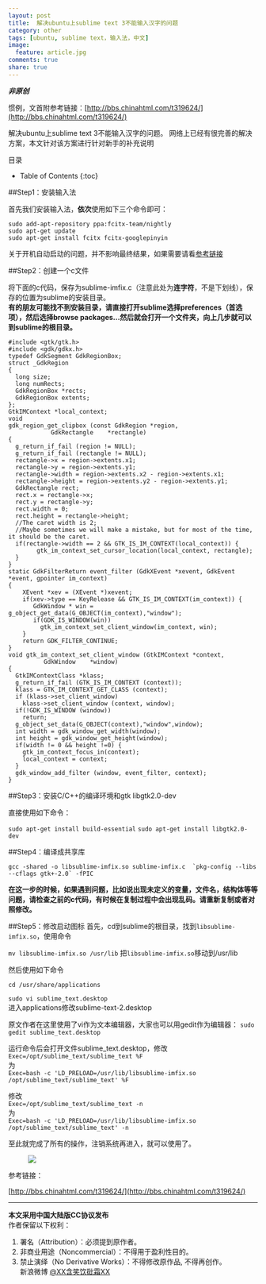```yaml
---
layout: post
title:  解决ubuntu上sublime text 3不能输入汉字的问题
category: other
tags: [ubuntu, sublime text，输入法，中文]
image:
  feature: article.jpg
comments: true
share: true
---
```


***非原创***

惯例，文首附参考链接：[http://bbs.chinahtml.com/t319624/](http://bbs.chinahtml.com/t319624/)


解决ubuntu上sublime text 3不能输入汉字的问题。
网络上已经有很完善的解决方案，本文针对该方案进行针对新手的补充说明

目录

* Table of Contents
{:toc}


##Step1：安装输入法

首先我们安装输入法，**依次**使用如下三个命令即可：

`sudo add-apt-repository ppa:fcitx-team/nightly`  
`sudo apt-get update`  
`sudo apt-get install fcitx fcitx-googlepinyin`

关于开机自动启动的问题，并不影响最终结果，如果需要请看[参考链接](#1)


##Step2：创建一个c文件

将下面的c代码，保存为sublime-imfix.c（注意此处为**连字符**，不是下划线），保存的位置为sublime的安装目录。  
**有的朋友可能找不到安装目录，请直接打开sublime选择preferences（首选项），然后选择browse packages...然后就会打开一个文件夹，向上几步就可以到sublime的根目录。**



~~~~~~~~
#include <gtk/gtk.h>
#include <gdk/gdkx.h>
typedef GdkSegment GdkRegionBox;
struct _GdkRegion
{
  long size;
  long numRects;
  GdkRegionBox *rects;
  GdkRegionBox extents;
};
GtkIMContext *local_context;
void
gdk_region_get_clipbox (const GdkRegion *region,
            GdkRectangle    *rectangle)
{
  g_return_if_fail (region != NULL);
  g_return_if_fail (rectangle != NULL);
  rectangle->x = region->extents.x1;
  rectangle->y = region->extents.y1;
  rectangle->width = region->extents.x2 - region->extents.x1;
  rectangle->height = region->extents.y2 - region->extents.y1;
  GdkRectangle rect;
  rect.x = rectangle->x;
  rect.y = rectangle->y;
  rect.width = 0;
  rect.height = rectangle->height;
  //The caret width is 2;
  //Maybe sometimes we will make a mistake, but for most of the time, it should be the caret.
  if(rectangle->width == 2 && GTK_IS_IM_CONTEXT(local_context)) {
        gtk_im_context_set_cursor_location(local_context, rectangle);
  }
}
static GdkFilterReturn event_filter (GdkXEvent *xevent, GdkEvent *event, gpointer im_context)
{
    XEvent *xev = (XEvent *)xevent;
    if(xev->type == KeyRelease && GTK_IS_IM_CONTEXT(im_context)) {
       GdkWindow * win = g_object_get_data(G_OBJECT(im_context),"window");
       if(GDK_IS_WINDOW(win))
         gtk_im_context_set_client_window(im_context, win);
    }
    return GDK_FILTER_CONTINUE;
}
void gtk_im_context_set_client_window (GtkIMContext *context,
          GdkWindow    *window)
{
  GtkIMContextClass *klass;
  g_return_if_fail (GTK_IS_IM_CONTEXT (context));
  klass = GTK_IM_CONTEXT_GET_CLASS (context);
  if (klass->set_client_window)
    klass->set_client_window (context, window);
  if(!GDK_IS_WINDOW (window))
    return;
  g_object_set_data(G_OBJECT(context),"window",window);
  int width = gdk_window_get_width(window);
  int height = gdk_window_get_height(window);
  if(width != 0 && height !=0) {
    gtk_im_context_focus_in(context);
    local_context = context;
  }
  gdk_window_add_filter (window, event_filter, context);
}
~~~~~~~~~~~~

##Step3：安装C/C++的编译环境和gtk libgtk2.0-dev

直接使用如下命令：

`sudo apt-get install build-essential`
`sudo apt-get install libgtk2.0-dev`

##Step4：编译成共享库

~~~
gcc -shared -o libsublime-imfix.so sublime-imfix.c  `pkg-config --libs --cflags gtk+-2.0` -fPIC
~~~

**在这一步的时候，如果遇到问题，比如说出现未定义的变量，文件名，结构体等等问题，请检查之前的c代码，有时候在复制过程中会出现乱码。请重新复制或者对照修改。**


##Step5：修改启动图标
首先，cd到sublime的根目录，找到`libsublime-imfix.so`，使用命令

`mv libsublime-imfix.so /usr/lib`
把`libsublime-imfix.so`移动到/usr/lib

然后使用如下命令  

`cd /usr/share/applications`

`sudo vi sublime_text.desktop`  
进入applications修改sublime-text-2.desktop

原文作者在这里使用了vi作为文本编辑器，大家也可以用gedit作为编辑器：
`sudo gedit sublime_text.desktop`

运行命令后会打开文件sublime_text.desktop，修改    
`Exec=/opt/sublime_text/sublime_text %F`  
为    
`Exec=bash -c 'LD_PRELOAD=/usr/lib/libsublime-imfix.so /opt/sublime_text/sublime_text' %F`  

修改  
`Exec=/opt/sublime_text/sublime_text -n`  
为  
`Exec=bash -c 'LD_PRELOAD=/usr/lib/libsublime-imfix.so /opt/sublime_text/sublime_text' -n`

至此就完成了所有的操作，注销系统再进入，就可以使用了。

<figure>
    <a href="/images/ST3.jpg"> <!--herf是超链接-->
        <img src="/images/ST3.jpg"><!--img标签必须有src属性=“图片位置”-->
    </a>
</figure>


<span id="1">
参考链接：
</span>

[http://bbs.chinahtml.com/t319624/](http://bbs.chinahtml.com/t319624/)

****************************

**本文采用中国大陆版CC协议发布**  
作者保留以下权利：  
1. 署名（Attribution）：必须提到原作者。  
2. 非商业用途（Noncommercial）：不得用于盈利性目的。  
3. 禁止演绎（No Derivative Works）：不得修改原作品, 不得再创作。   
新浪微博 [@XX含笑饮砒霜XX](http://weibo.com/smilingly1989)